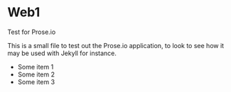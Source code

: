 # Web1
Test for Prose.io

This is a small file to test out the Prose.io application, to look to see how it  may be used with Jekyll for instance.

- Some item 1
- Some item 2
- Some item 3




